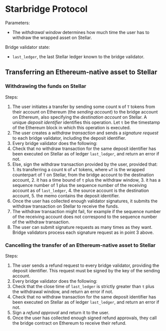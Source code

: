 # Starbridge Protocol

Parameters:
* The *withdrawal window* determines how much time the user has to withdraw the wrapped asset on Stellar.

Bridge validator state:
* `last_ledger`, the last Stellar ledger known to the bridge validator.

## Transferring an Ethereum-native asset to Stellar

### Withdrawing the funds on Stellar

Steps:
1. The user initiates a transfer by sending some count `N` of `T` tokens from their account on Ethereum (the *sending account*) to the bridge account on Ethereum, also specifying the *destination account* on Stellar. A unique *deposit identifier* identifies this operation. Let `t` be the timestamp of the Ethereum block in which this operation is executed.
2. The user creates a *withdraw transaction* and sends a *signature request* to each bridge validator, including the deposit identifier.
3. Every bridge validator does the following:
  1. Check that no withdraw transaction for the same deposit identifier has been executed on Stellar as of ledger `last_ledger`, and return an error if not.
  2. Else, sign the withdraw transaction provided by the user, provided that:
    1. its transferring a count `N` of `wT` tokens, where `wT` is the wrapped counterpart of `T` on Stellar, from the bridge account to the destination account,
    2. it has a time bound of `t` plus the withdraw window,
    3. it has a sequence number of 1 plus the sequence number of the receiving account as of `last_ledger`,
    4. the source account is the destination account,
    5. the memo contains the deposit identifier.
4. Once the user has collected enough validator signatures, it submits the withdraw transaction on Stellar to receive the funds.
5. The withdraw transaction might fail, for example if the sequence number of the receiving account does not correspond to the sequence number of the withdraw transaction.
6. The user can submit signature requests as many times as they want. Bridge validators process each signature request as in point 3 above.

### Cancelling the transfer of an Ethereum-native asset to Stellar

Steps:
1. The user sends a refund request to every bridge validator, providing the deposit identifier. This request must be signed by the key of the sending account.
2. Every bridge validator does the following:
  1. Check that the close time of `last_ledger` is strictly greater than `t` plus the withdrawal window, and return an error if not.
  2. Check that no withdraw transaction for the same deposit identifier has been executed on Stellar as of ledger `last_ledger`, and return an error if not.
  3. Sign a *refund approval* and return it to the user.
3. Once the user has collected enough signed refund approvals, they call the bridge contract on Ethereum to receive their refund.
